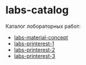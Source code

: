 # labs-catalog

Каталог лобораторных работ:

- [labs-material-concept]
- [labs-printerest-1]
- [labs-printerest-2]
- [labs-printerest-3]


[labs-material-concept]:<https://github.com/yamblz-native/labs-material-concept>
[labs-printerest-1]:<https://github.com/yamblz-native/labs-printerest-1>
[labs-printerest-2]:<https://github.com/yamblz-native/labs-printerest-2>
[labs-printerest-3]:<https://github.com/yamblz-native/labs-printerest-3>
